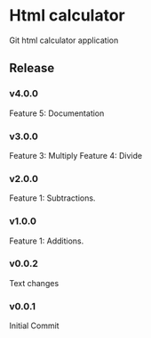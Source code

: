 # Html calculator

Git html calculator application

## Release

### v4.0.0
Feature 5: Documentation

### v3.0.0
Feature 3: Multiply
Feature 4: Divide

### v2.0.0
Feature 1: Subtractions.

### v1.0.0
Feature 1: Additions.

### v0.0.2
Text changes

### v0.0.1
Initial Commit